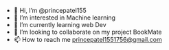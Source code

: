 - 👋 Hi, I’m @princepatel155
- 👀 I’m interested in Machine learning
- 🌱 I’m currently learning web Dev
- 💞️ I’m looking to collaborate on my project BookMate
- 📫 How to reach me princepatel1551756@gmail.com

<!---
princepatel155/princepatel155 is a ✨ special ✨ repository because its `README.md` (this file) appears on your GitHub profile.
You can click the Preview link to take a look at your changes.
--->

